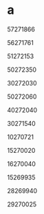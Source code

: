 # a

57271866

56271761

51272153

50272350

30272030

50272060

40272040

30271540

10270721

15270020

16270040

15269935

28269940

29270025
